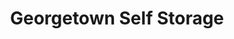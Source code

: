 ---
title: "Georgetown Self Storage"
url: /georgetown/georgetown-self-storage/
shop: storage rental
---